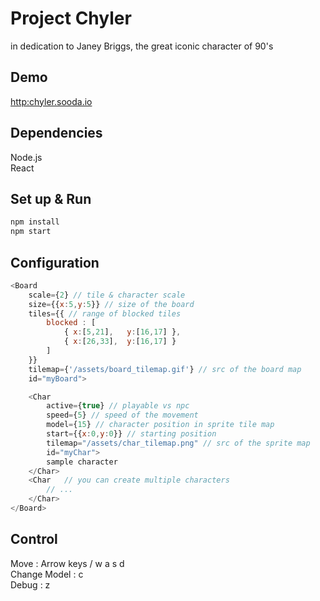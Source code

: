 # Project Chyler

in dedication to Janey Briggs, the great iconic character of 90's

## Demo
[http:chyler.sooda.io](http:chyler.sooda.io)

## Dependencies
Node.js<br />
React

## Set up & Run
```bash
npm install
npm start
```

## Configuration
```js
<Board 
	scale={2} // tile & character scale 
 	size={{x:5,y:5}} // size of the board
	tiles={{ // range of blocked tiles
		blocked : [
			{ x:[5,21],   y:[16,17] },
			{ x:[26,33],  y:[16,17] }
		]
	}}
 	tilemap={'/assets/board_tilemap.gif'} // src of the board map
 	id="myBoard">

	<Char
		active={true} // playable vs npc
		speed={5} // speed of the movement
		model={15} // character position in sprite tile map
		start={{x:0,y:0}} // starting position
		tilemap="/assets/char_tilemap.png" // src of the sprite map
		id="myChar">
    	sample character
	</Char>
	<Char 	// you can create multiple characters
		// ...
	</Char>
</Board>
```

## Control
Move : Arrow keys / w a s d<br />
Change Model : c<br />
Debug : z<br />